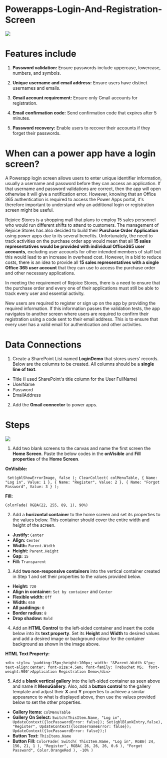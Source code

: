 # Powerapps-Login-And-Registration-Screen

![](https://miro.medium.com/v2/resize:fit:2000/format:webp/1*ri_IQr_oyxf2s7wx8enzGg.png)

# Features include

1. **Password validation:**
Ensure passwords include uppercase, lowercase, numbers, and symbols.

2. **Unique username and email address:**
Ensure users have distinct usernames and emails.

3. **Gmail account requirement:**
Ensure only Gmail accounts for registration.

4. **Email confirmation code:**
   Send confirmation code that expires after 5 minutes.

5. **Password recovery:**
Enable users to recover their accounts if they forget their passwords.


# When can a power app have a login screen?
A Powerapp login screen allows users to enter unique identifier information, usually a username and password before they can access an application. If that username and password validations are correct, then the app will open otherwise it will give a notification error. However, knowing that an Office 365 authentication is required to access the Power Apps portal, it's therefore important to understand why an additional login or registration screen might be useful.

Rejoice Stores is a shopping mall that plans to employ 15 sales personnel who would run different shifts to attend to customers. The management of Rejoice Stores has also decided to build their **Purchase Order Application** using power apps due to its several benefits. Unfortunately, the need to track activities on the purchase order app would mean that all **15 sales representatives would be provided with individual Office365 user accounts**, excluding user accounts for other intended members of staff but this would lead to an increase in overhead cost. However, in a bid to reduce costs, there is an idea to provide all **15 sales representatives with a single Office 365 user account** that they can use to access the purchase order and other necessary applications.

In meeting the requirement of Rejoice Stores, there is a need to ensure that the purchase order and every one of their applications must still be able to track every user and essential activity.

New users are required to register or sign up on the app by providing the required information. If this information passes the validation tests, the app navigates to another screen where users are required to confirm their registration using a code sent to their email address. This is to ensure that every user has a valid email for authentication and other activities.

# Data Connections
1. Create a SharePoint List named **LoginDemo** that stores users' records. Below are the columns to be created. All columns should be a **single line of text**.
* Title (I used SharePoint's title column for the User FullName)
* UserName
* Password
* EmailAddress

2. Add the **Gmail connector** to power apps.

# Steps
![](https://miro.medium.com/v2/resize:fit:1400/format:webp/1*vo-coBCLfaUscPcnzycK5g.png)

1. Add two blank screens to the canvas and name the first screen the **Home Screen**. Paste the below codes in the **onVisible** and **Fill properties** of the **Home Screen**.

**OnVisible:**

` Set(gblShowErrorImage, false );
   ClearCollect(
      colMenuTable,
      {
          Name: "Log in",
          Value: 1
      },
      {
          Name: "Register",
          Value: 2
      },
      {
          Name: "Forgot Password",
          Value: 3
      }
   );`

**Fill:**

`ColorFade( RGBA(22, 255, 89, 1), 90%)`

2. Add a **horizontal container** to the home screen and set its properties to the values below. This container should cover the entire width and height of the screen.

* **Justify:** `Center`
* **Align:** `Center`
* **Width:** `Parent.Width`
* **Height:** `Parent.Height`
* **Gap:** `15`
* **Fill:** `Transparent`

3. Add **two non-responsive containers** into the vertical container created in Step 1 and set their properties to the values provided below.
* **Height:** `720`
* **Align in container:** `Set by container` and `Center`
* **Flexible width:** `Off`
* **Width:** `650`
* **All paddings:** `0`
* **Border radius:** `8`
* **Drop shadow:** `Bold`

4. Add an **HTML Control** to the left-sided container and insert the code below into its **text property**. Set its **Height** and **Width** to desired values and add a desired image or background colour for the container background as shown in the image above.

**HTML Text Property:**

`<div style= 'padding:15px;height:100px; width: "&Parent.Width &"px;  
text-align:center; font-size:4.5em; font-family: Trebuchet MS; 
font-weight:900'>Application Registration Demo</div>`

5. Add a **blank vertical gallery** into the left-sided container as seen above and name it **MenuGallery**. Also, add a **button control** to the gallery template and adjust their **X** and **Y** properties to achieve a similar appearance to what is displayed above, then use the values provided below to set the other properties.

* **Gallery Items:** `colMenuTable`
* **Gallery On Select:**
  `Switch(ThisItem.Name, "Log in", UpdateContext({locPasswordError: false}); Set(gblBlankEntry,false), "Register", UpdateContext({locUsernameError: false}); UpdateContext({locPasswordError: false});)`
* **Button Text:** `ThisItems.Name`
* **Button Fill:** `ColorFade(
      Switch(
          ThisItem.Name,
          "Log in",
          RGBA(
              24,
              156,
              21,
              1
          ),
          "Register",
          RGBA(
              26,
              26,
              26,
              0.6
          ),
          "Forgot Password",
          Color.OrangeRed
      ),
      -10%
  )`
